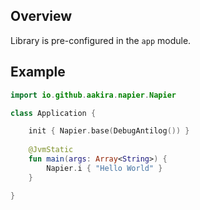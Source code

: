 ## Overview

Library is pre-configured in the `app` module.

## Example

```kotlin
import io.github.aakira.napier.Napier

class Application {

    init { Napier.base(DebugAntilog()) }
    
    @JvmStatic
    fun main(args: Array<String>) {
        Napier.i { "Hello World" }
    }

}
```